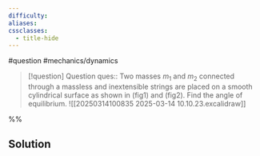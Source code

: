 ```yaml
---
difficulty: 
aliases: 
cssclasses:
  - title-hide
---
```

#question #mechanics/dynamics 

> [!question] Question 
> ques:: Two masses $m_{1}$ and $m_{2}$ connected through a massless and inextensible strings are placed on a smooth  cylindrical surface as shown in (fig1) and (fig2). Find the angle of equilibrium. ![[20250314100835 2025-03-14 10.10.23.excalidraw]]

%%
## Solution


